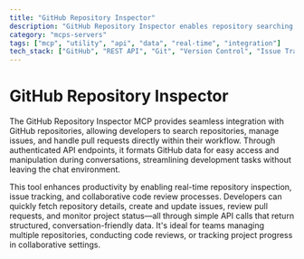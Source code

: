 ```yaml
---
title: "GitHub Repository Inspector"
description: "GitHub Repository Inspector enables repository searching, issue management, and pull request handling through authenticated API endpoints."
category: "mcps-servers"
tags: ["mcp", "utility", "api", "data", "real-time", "integration"]
tech_stack: ["GitHub", "REST API", "Git", "Version Control", "Issue Tracking"]
---
```


# GitHub Repository Inspector

The GitHub Repository Inspector MCP provides seamless integration with GitHub repositories, allowing developers to search repositories, manage issues, and handle pull requests directly within their workflow. Through authenticated API endpoints, it formats GitHub data for easy access and manipulation during conversations, streamlining development tasks without leaving the chat environment.

This tool enhances productivity by enabling real-time repository inspection, issue tracking, and collaborative code review processes. Developers can quickly fetch repository details, create and update issues, review pull requests, and monitor project status—all through simple API calls that return structured, conversation-friendly data. It's ideal for teams managing multiple repositories, conducting code reviews, or tracking project progress in collaborative settings.

